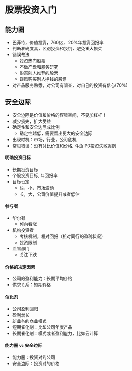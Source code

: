 # 股票投资入门

## 能力圈
- 巴菲特，价值投资，760亿， 20%年投资回报率
- 判断准确度高，区别投资和投机，避免重大损失
- 错误做法
    + 投资热门股票
    + 不做产盘和服务研究
    + 购买别人推荐的股票
    + 跟风购买别人挣钱的股票
- 对产品服务熟悉，对公司有调查，对自己的投资有信心(70%)


## 安全边际
- 安全边际是价值和价格的容错空间，不要加杠杆！
- 减少损失，扩大受益
- 确定性和安全边际成比例
    + 确定性越低，需要留出更大的安全边际
- 出现时机：市场，行业，公司危机
- 常见错误：没有对比价值和价格, 斗鱼IPO投资失败案例
#### 明确投资目标
- 长期投资目标
- 个股投资目标, 年回报率
- 目标设定
    + 快，小，市场波动
    + 长，大，公司价值提升或者低估
#### 参与者
- 华尔街
    + 倾向看涨
- 机构投资者
    + 考核机制，相对回报（相对同行的盈利状况）
    + 投资限制
- 监管部门
    + 关注下跌
#### 价格的决定因素
+ 公司的盈利能力：长期平均价格
+ 供求关系：短期价格
#### 催化剂
- 公司盈利回归
- 盈利增长
- 新业务的商业模式
- 短期催化剂：比如公司年度产品
- 长期催化剂：模式或者盈利能力，比如云计算
#### 能力圈 vs 安全边际
- 能力圈：投资对的公司
- 安全边际：投资对的价格